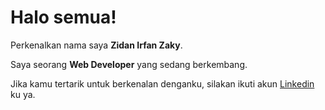 # Halo semua! 

Perkenalkan nama saya **Zidan Irfan Zaky**.<br>

Saya seorang **Web Developer** yang sedang berkembang.<br>

Jika kamu tertarik untuk berkenalan denganku, silakan ikuti akun [Linkedin](https://www.linkedin.com/in/zidan-zaky-21a465244/) ku ya.

<!--
**ZidZaky/ZidZaky** is a ✨ _special_ ✨ repository because its `README.md` (this file) appears on your GitHub profile.

Here are some ideas to get you started:

- 🔭 I’m currently working on ...
- 🌱 I’m currently learning ...
- 👯 I’m looking to collaborate on ...
- 🤔 I’m looking for help with ...
- 💬 Ask me about ...
- 📫 How to reach me: ...
- 😄 Pronouns: ...
- ⚡ Fun fact: ...
-->
